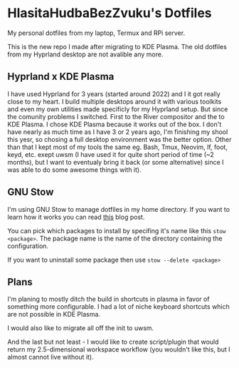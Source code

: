 # HlasitaHudbaBezZvuku's Dotfiles

My personal dotfiles from my laptop, Termux and RPi server.

This is the new repo I made after migrating to KDE Plasma. The old dotfiles from my Hyprland desktop are not avalible any more.

## Hyprland x KDE Plasma

I have used Hyprland for 3 years (started around 2022) and I it got really close to my heart. I build multiple desktops around it with various toolkits and even my own utilities made specificly for my Hyprland setup. But since the comunity problems I switched. First to the River compositor and the to KDE Plasma. I chose KDE Plasma because it works out of the box. I don't have nearly as much time as I have 3 or 2 years ago, I'm finishing my shool this yesr, so chosing a full desktop environment was the better option. Other than that I kept most of my tools the same eg. Bash, Tmux, Neovim, lf, foot, keyd, etc. exept uwsm (I have used it for quite short period of time (~2 months), but I want to eventualy bring it back (or some alternative) since I was able to do some awesome things with it).

## GNU Stow

I'm using GNU Stow to manage dotfiles in my home directory. If you want to learn how it works you can read [this](https://www.jakewiesler.com/blog/managing-dotfiles) blog post.

You can pick which packages to install by specifing it's name like this `stow <package>`. The package name is the name of the directory containing the configuration.

If you want to uninstall some package then use `stow --delete <package>`

## Plans

I'm planing to mostly ditch the build in shortcuts in plasma in favor of something more configurable. I had a lot of niche keyboard shortcuts which are not possible in KDE Plasma.

I would also like to migrate all off the init to uwsm.

And the last but not least - I would like to create script/plugin that would return my 2.5-dimensional workspace workflow (you wouldn't like this, but I almost cannot live without it).


